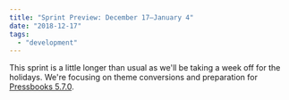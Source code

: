 ```yaml
---
title: "Sprint Preview: December 17–January 4"
date: "2018-12-17"
tags: 
  - "development"
---
```


This sprint is a little longer than usual as we'll be taking a week off for the holidays. We're focusing on theme conversions and preparation for [Pressbooks 5.7.0](https://github.com/pressbooks/pressbooks/projects/38).
